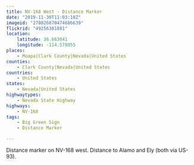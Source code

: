 ```yaml
---
title: NV-168 West - Distance Marker
date: "2019-11-30T11:03:18Z"
imageid: "278026070474686639"
flickrid: "49256381881"
location:
    latitude: 36.663041
    longitude: -114.578055
places:
    - Moapa|Clark County|Nevada|United States
counties:
    - Clark County|Nevada|United States
countries:
    - United States
states:
    - Nevada|United States
highwaytypes:
    - Nevada State Highway
highways:
    - NV-168
tags:
    - Big Green Sign
    - Distance Marker

---
```

Distance marker on NV-168 west.  Distance to Alamo and Ely (both via US-93).